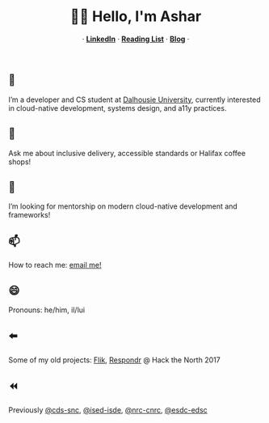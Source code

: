 <p align="center">
  <h1 align="center">👋🏽 Hello, I'm Ashar</h1>
  <p align="center">
  &middot;
    <a href="https://www.linkedin.com/in/asharsahmed/"><strong>LinkedIn</strong></a>
  &middot;
    <a href="https://github.com/asharahmed/asharahmed/blob/main/ReadingList.md"><strong>Reading List</strong></a>
  &middot;
  <a href="https://blog.aahmed.ca/posts/"><strong>Blog</strong></a>
  &middot;
  </p>
</p>

<br> <h2>🔭</h2> I’m a developer and CS student at <a href="https://dal.ca">Dalhousie University</a>, currently interested in cloud-native development, systems design, and a11y practices.
<br> <h2>💬</h2> Ask me about inclusive delivery, accessible standards or Halifax coffee shops!
<br> <h2>🤔</h2> I’m looking for mentorship on modern cloud-native development and frameworks!
<br> <h2>📫</h2> How to reach me: [email me!](mailto:ashar@dal.ca)
<br> <h2>😄</h2> Pronouns: he/him, il/lui 
<br> <h2>⬅️</h2> Some of my old projects: [Flik](https://flik.im/), [Respondr](https://devpost.com/software/respondr) @ Hack the North 2017
<br> <h2>⏪</h2> Previously [@cds-snc](https://github.com/cds-snc), [@ised-isde](https://github.com/ised-isde-canada), [@nrc-cnrc](https://github.com/nrc-cnrc), [@esdc-edsc](https://github.com/esdc-edsc)
 
<!--
**asharahmed/asharahmed** is a ✨ _special_ ✨ repository because its `README.md` (this file) appears on your GitHub profile.

Here are some ideas to get you started:

- 
-
- 👯 I’m looking to collaborate on ...
- 
- 
-
- 
- ⚡ Fun fact: ...
-->
